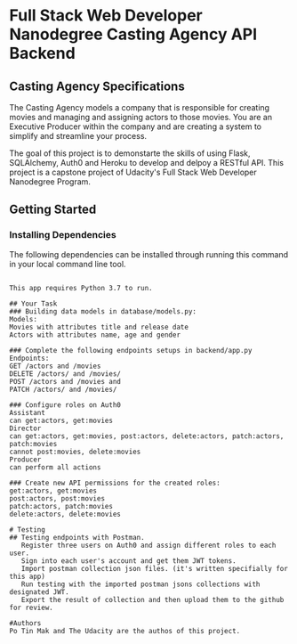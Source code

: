 # Full Stack Web Developer Nanodegree Casting Agency API Backend  

## Casting Agency Specifications

The Casting Agency models a company that is responsible for creating movies and managing and assigning actors to those movies. You are an Executive Producer within 
the company and are creating a system to simplify and streamline your process.

The goal of this project is to demonstarte the skills of using Flask, SQLAlchemy, Auth0 and Heroku to develop and delpoy a RESTful API. This
project is a capstone project of Udacity's Full Stack Web Developer Nanodegree Program.

## Getting Started

### Installing Dependencies
The following dependencies can be installed through running this command in your local command line tool.

```pip install -r requirements.txt

This app requires Python 3.7 to run.

## Your Task
### Building data models in database/models.py:
Models:
Movies with attributes title and release date
Actors with attributes name, age and gender

### Complete the following endpoints setups in backend/app.py
Endpoints:
GET /actors and /movies
DELETE /actors/ and /movies/
POST /actors and /movies and
PATCH /actors/ and /movies/

### Configure roles on Auth0
Assistant
can get:actors, get:movies
Director
can get:actors, get:movies, post:actors, delete:actors, patch:actors, patch:movies
cannot post:movies, delete:movies
Producer
can perform all actions

### Create new API permissions for the created roles:
get:actors, get:movies
post:actors, post:movies
patch:actors, patch:movies
delete:actors, delete:movies

# Testing
## Testing endpoints with Postman.
   Register three users on Auth0 and assign different roles to each user.
   Sign into each user's account and get them JWT tokens.
   Import postman collection json files. (it's written specifially for this app)
   Run testing with the imported postman jsons collections with designated JWT.
   Export the result of collection and then upload them to the github for review.

#Authors
Po Tin Mak and The Udacity are the authos of this project.



